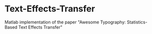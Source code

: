 # Text-Effects-Transfer
Matlab implementation of the paper "Awesome Typography: Statistics-Based Text Effects Transfer"

